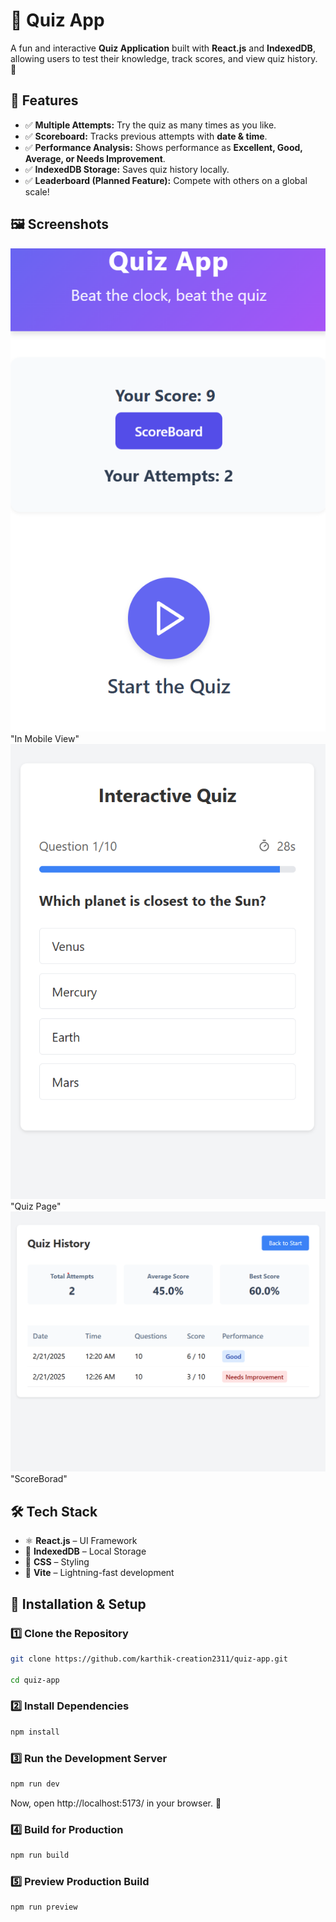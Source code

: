 # 🎯 Quiz App 

A fun and interactive **Quiz Application** built with **React.js** and **IndexedDB**, allowing users to test their knowledge, track scores, and view quiz history. 🚀

## 📌 Features
- ✅ **Multiple Attempts:** Try the quiz as many times as you like.
- ✅ **Scoreboard:** Tracks previous attempts with **date & time**.
- ✅ **Performance Analysis:** Shows performance as **Excellent, Good, Average, or Needs Improvement**.
- ✅ **IndexedDB Storage:** Saves quiz history locally.
- ✅ **Leaderboard (Planned Feature):** Compete with others on a global scale!

## 🖼 Screenshots

![First Page](./public/screenshots/mobile-first.png)
"In Mobile View"
![Question Page](./public/screenshots/mobile_quiz.png)
"Quiz Page"
![ScoreBoard Page](./public/screenshots/score-board.png)
"ScoreBorad"


## 🛠 Tech Stack
- ⚛️ **React.js** – UI Framework  
- 🎯 **IndexedDB** – Local Storage  
- 🎨 **CSS** – Styling  
- 🚀 **Vite** – Lightning-fast development  

## 🔧 Installation & Setup

### 1️⃣ Clone the Repository
```sh
git clone https://github.com/karthik-creation2311/quiz-app.git

cd quiz-app
```
### 2️⃣ Install Dependencies
```sh
npm install
```
### 3️⃣ Run the Development Server
```sh
npm run dev
```
Now, open http://localhost:5173/ in your browser. 🎉


### 4️⃣ Build for Production
```sh
npm run build
```

### 5️⃣ Preview Production Build
```sh
npm run preview
```


